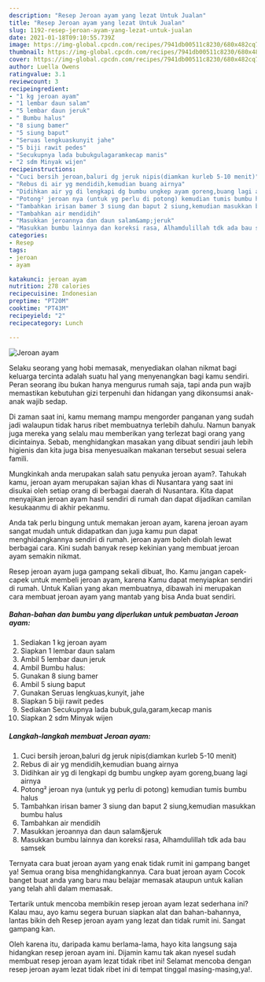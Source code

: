 ```yaml
---
description: "Resep Jeroan ayam yang lezat Untuk Jualan"
title: "Resep Jeroan ayam yang lezat Untuk Jualan"
slug: 1192-resep-jeroan-ayam-yang-lezat-untuk-jualan
date: 2021-01-18T09:10:55.739Z
image: https://img-global.cpcdn.com/recipes/7941db00511c8230/680x482cq70/jeroan-ayam-foto-resep-utama.jpg
thumbnail: https://img-global.cpcdn.com/recipes/7941db00511c8230/680x482cq70/jeroan-ayam-foto-resep-utama.jpg
cover: https://img-global.cpcdn.com/recipes/7941db00511c8230/680x482cq70/jeroan-ayam-foto-resep-utama.jpg
author: Luella Owens
ratingvalue: 3.1
reviewcount: 3
recipeingredient:
- "1 kg jeroan ayam"
- "1 lembar daun salam"
- "5 lembar daun jeruk"
- " Bumbu halus"
- "8 siung bamer"
- "5 siung baput"
- "Seruas lengkuaskunyit jahe"
- "5 biji rawit pedes"
- "Secukupnya lada bubukgulagaramkecap manis"
- "2 sdm Minyak wijen"
recipeinstructions:
- "Cuci bersih jeroan,baluri dg jeruk nipis(diamkan kurleb 5-10 menit)"
- "Rebus di air yg mendidih,kemudian buang airnya"
- "Didihkan air yg di lengkapi dg bumbu ungkep ayam goreng,buang lagi airnya"
- "Potong² jeroan nya (untuk yg perlu di potong) kemudian tumis bumbu halus"
- "Tambahkan irisan bamer 3 siung dan baput 2 siung,kemudian masukkan bumbu halus"
- "Tambahkan air mendidih"
- "Masukkan jeroannya dan daun salam&amp;jeruk"
- "Masukkan bumbu lainnya dan koreksi rasa, Alhamdulillah tdk ada bau samsek"
categories:
- Resep
tags:
- jeroan
- ayam

katakunci: jeroan ayam 
nutrition: 278 calories
recipecuisine: Indonesian
preptime: "PT20M"
cooktime: "PT43M"
recipeyield: "2"
recipecategory: Lunch

---
```



![Jeroan ayam](https://img-global.cpcdn.com/recipes/7941db00511c8230/680x482cq70/jeroan-ayam-foto-resep-utama.jpg)

Selaku seorang yang hobi memasak, menyediakan olahan nikmat bagi keluarga tercinta adalah suatu hal yang menyenangkan bagi kamu sendiri. Peran seorang ibu bukan hanya mengurus rumah saja, tapi anda pun wajib memastikan kebutuhan gizi terpenuhi dan hidangan yang dikonsumsi anak-anak wajib sedap.

Di zaman  saat ini, kamu memang mampu mengorder panganan yang sudah jadi walaupun tidak harus ribet membuatnya terlebih dahulu. Namun banyak juga mereka yang selalu mau memberikan yang terlezat bagi orang yang dicintainya. Sebab, menghidangkan masakan yang dibuat sendiri jauh lebih higienis dan kita juga bisa menyesuaikan makanan tersebut sesuai selera famili. 



Mungkinkah anda merupakan salah satu penyuka jeroan ayam?. Tahukah kamu, jeroan ayam merupakan sajian khas di Nusantara yang saat ini disukai oleh setiap orang di berbagai daerah di Nusantara. Kita dapat menyajikan jeroan ayam hasil sendiri di rumah dan dapat dijadikan camilan kesukaanmu di akhir pekanmu.

Anda tak perlu bingung untuk memakan jeroan ayam, karena jeroan ayam sangat mudah untuk didapatkan dan juga kamu pun dapat menghidangkannya sendiri di rumah. jeroan ayam boleh diolah lewat berbagai cara. Kini sudah banyak resep kekinian yang membuat jeroan ayam semakin nikmat.

Resep jeroan ayam juga gampang sekali dibuat, lho. Kamu jangan capek-capek untuk membeli jeroan ayam, karena Kamu dapat menyiapkan sendiri di rumah. Untuk Kalian yang akan membuatnya, dibawah ini merupakan cara membuat jeroan ayam yang mantab yang bisa Anda buat sendiri.

<!--inarticleads1-->

##### Bahan-bahan dan bumbu yang diperlukan untuk pembuatan Jeroan ayam:

1. Sediakan 1 kg jeroan ayam
1. Siapkan 1 lembar daun salam
1. Ambil 5 lembar daun jeruk
1. Ambil  Bumbu halus:
1. Gunakan 8 siung bamer
1. Ambil 5 siung baput
1. Gunakan Seruas lengkuas,kunyit, jahe
1. Siapkan 5 biji rawit pedes
1. Sediakan Secukupnya lada bubuk,gula,garam,kecap manis
1. Siapkan 2 sdm Minyak wijen




<!--inarticleads2-->

##### Langkah-langkah membuat Jeroan ayam:

1. Cuci bersih jeroan,baluri dg jeruk nipis(diamkan kurleb 5-10 menit)
1. Rebus di air yg mendidih,kemudian buang airnya
1. Didihkan air yg di lengkapi dg bumbu ungkep ayam goreng,buang lagi airnya
1. Potong² jeroan nya (untuk yg perlu di potong) kemudian tumis bumbu halus
1. Tambahkan irisan bamer 3 siung dan baput 2 siung,kemudian masukkan bumbu halus
1. Tambahkan air mendidih
1. Masukkan jeroannya dan daun salam&amp;jeruk
1. Masukkan bumbu lainnya dan koreksi rasa, Alhamdulillah tdk ada bau samsek




Ternyata cara buat jeroan ayam yang enak tidak rumit ini gampang banget ya! Semua orang bisa menghidangkannya. Cara buat jeroan ayam Cocok banget buat anda yang baru mau belajar memasak ataupun untuk kalian yang telah ahli dalam memasak.

Tertarik untuk mencoba membikin resep jeroan ayam lezat sederhana ini? Kalau mau, ayo kamu segera buruan siapkan alat dan bahan-bahannya, lantas bikin deh Resep jeroan ayam yang lezat dan tidak rumit ini. Sangat gampang kan. 

Oleh karena itu, daripada kamu berlama-lama, hayo kita langsung saja hidangkan resep jeroan ayam ini. Dijamin kamu tak akan nyesel sudah membuat resep jeroan ayam lezat tidak ribet ini! Selamat mencoba dengan resep jeroan ayam lezat tidak ribet ini di tempat tinggal masing-masing,ya!.

